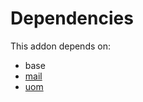 # Dependencies

This addon depends on:

- base
- [mail](../../../../odoo-bringout-oca-ocb-mail)
- [uom](../../../../odoo-bringout-oca-ocb-uom)
